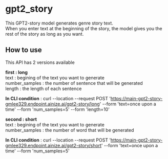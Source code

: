 # gpt2_story

This GPT2-story model generates genre story text.  
When you enter text at the beginning of the story, the model gives you the rest of the story as long as you want.

## How to use

This API has 2 versions available

**first : long**  
text : begining of the text you want to generate  
number_samples : the number of sentence that will be generated  
length : the length of each sentence  

**In CLI condition** :
curl --location --request POST 'https://main-gpt2-story-gmlee329.endpoint.ainize.ai/gpt2-story/long' --form 'text=once upon a time' --form 'num_samples=5' --form 'length=10'

**second : short**  
text : begining of the text you want to generate  
number_samples : the number of word that will be generated  

**In CLI condition** :
curl --location --request POST 'https://main-gpt2-story-gmlee329.endpoint.ainize.ai/gpt2-story/short' --form 'text=once upon a time' --form 'num_samples=5'
